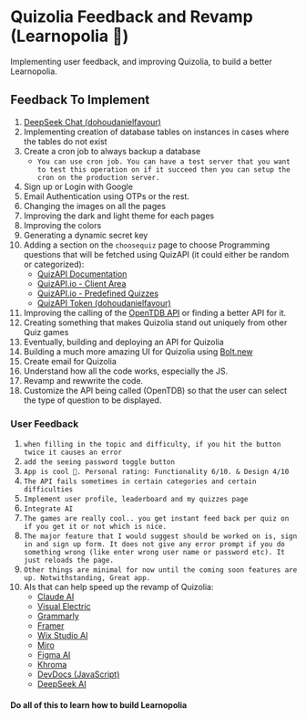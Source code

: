 # Quizolia Feedback and Revamp (Learnopolia 🐢)

Implementing user feedback, and improving Quizolia, to build a better Learnopolia.

## Feedback To Implement

1. [DeepSeek Chat (dohoudanielfavour)](https://chat.deepseek.com/a/chat/s/0e13b11d-1133-40ce-ae49-df14a31587ac)
2. Implementing creation of database tables on instances in cases where the tables do not exist
3. Create a cron job to always backup a database
    - `You can use cron job. You can have a test server that you want to test this operation on if it succeed then you can setup the cron on the production server.`
4. Sign up or Login with Google
5. Email Authentication using OTPs or the rest.
6. Changing the images on all the pages
7. Improving the dark and light theme for each pages
8. Improving the colors
9. Generating a dynamic secret key
10. Adding a section on the `choosequiz` page to choose Programming questions that will be fetched using QuizAPI (it could either be random or categorized):
    - [QuizAPI Documentation](https://quizapi.io/docs/1.0/overview)
    - [QuizAPI.io - Client Area](https://quizapi.io/clientarea)
    - [QuizAPI.io - Predefined Quizzes](https://quizapi.io/predefined-quizzes)
    - [QuizAPI Token (dohoudanielfavour)](https://quizapi.io/clientarea/settings/token)
11. Improving the calling of the [OpenTDB API](https://opentdb.com/api_config.php) or finding a better API for it.
12. Creating something that makes Quizolia stand out uniquely from other Quiz games
13. Eventually, building and deploying an API for Quizolia
14. Building a much more amazing UI for Quizolia using [Bolt.new](https://bolt.new/)
15. Create email for Quizolia
16. Understand how all the code works, especially the JS.
17. Revamp and rewwrite the code.
18. Customize the API being called (OpenTDB) so that the user can select the type of question to be displayed.

### User Feedback

1. `when filling in the topic and difficulty, if you hit the button twice it causes an error`
2. `add the seeing password toggle button`
3. `App is cool 💯. Personal rating: Functionality 6/10. & Design 4/10`
4. `The API fails sometimes in certain categories and certain difficulties`
5. `Implement user profile, leaderboard and my quizzes page`
6. `Integrate AI`
7. `The games are really cool.. you get instant feed back per quiz on if you get it or not which is nice.`
8. `The major feature that I would suggest should be worked on is, sign in and sign up form. It does not give any error prompt if you do something wrong (like enter wrong user name or password etc). It just reloads the page.`
9. `Other things are minimal for now until the coming soon features are up. Notwithstanding, Great app.`
10. AIs that can help speed up the revamp of Quizolia:
    - [Claude AI](https://claude.ai/login?returnTo=%2F%3F)
    - [Visual Electric](https://visualelectric.com/)
    - [Grammarly](https://www.grammarly.com/)
    - [Framer](https://www.framer.com/features/ai/)
    - [Wix Studio AI](https://www.wix.com/studio/ai)
    - [Miro](https://miro.com/ai/)
    - [Figma AI](https://www.figma.com/figjam/ai/)
    - [Khroma](https://www.khroma.co/)
    - [DevDocs (JavaScript)](https://devdocs.io/)
    - [DeepSeek AI](https://www.deepseek.com/)

#### Do all of this to learn how to build Learnopolia
